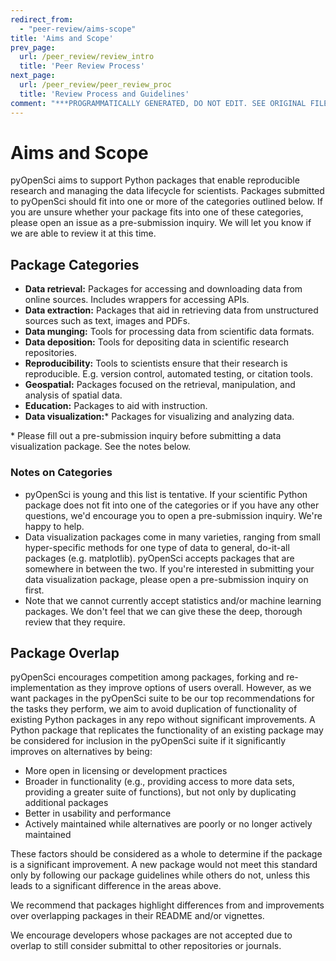 ```yaml
---
redirect_from:
  - "peer-review/aims-scope"
title: 'Aims and Scope'
prev_page:
  url: /peer_review/review_intro
  title: 'Peer Review Process'
next_page:
  url: /peer_review/peer_review_proc
  title: 'Review Process and Guidelines'
comment: "***PROGRAMMATICALLY GENERATED, DO NOT EDIT. SEE ORIGINAL FILES IN /content***"
---
```

# Aims and Scope
pyOpenSci aims to support Python packages that enable reproducible research and managing the data lifecycle for scientists. Packages submitted to pyOpenSci should fit into one or more of the categories outlined below. If you are unsure whether your package fits into one of these categories, please open an issue as a pre-submission inquiry. We will let you know if we are able to review it at this time.


## Package Categories
- **Data retrieval:** Packages for accessing and downloading data from online sources. Includes wrappers for accessing APIs.
- **Data extraction:** Packages that aid in retrieving data from unstructured sources such as text, images and PDFs.
- **Data munging:** Tools for processing data from scientific data formats.
- **Data deposition:** Tools for depositing data in scientific research repositories.
- **Reproducibility:** Tools to scientists ensure that their research is reproducible. E.g. version control, automated testing, or citation tools.
- **Geospatial:** Packages focused on the retrieval, manipulation, and analysis of spatial data.
- **Education:** Packages to aid with instruction.
- **Data visualization:**\* Packages for visualizing and analyzing data.

\* Please fill out a pre-submission inquiry before submitting a data visualization package. See the notes below.

### Notes on Categories
- pyOpenSci is young and this list is tentative. If your scientific Python package does not fit into one of the categories or if you have any other questions, we'd encourage you to open a pre-submission inquiry. We're happy to help.
- Data visualization packages come in many varieties, ranging from small hyper-specific methods for one type of data to general, do-it-all packages (e.g. matplotlib). pyOpenSci accepts packages that are somewhere in between the two. If you're interested in submitting your data visualization package, please open a pre-submission inquiry on first.
- Note that we cannot currently accept statistics and/or machine learning packages. We don't feel that we can give these the deep, thorough review that they require. 

## Package Overlap
pyOpenSci encourages competition among packages, forking and re-implementation as they improve options of users overall. However, as we want packages in the pyOpenSci suite to be our top recommendations for the tasks they perform, we aim to avoid duplication of functionality of existing Python packages in any repo without significant improvements. A Python package that replicates the functionality of an existing package may be considered for inclusion in the pyOpenSci suite if it significantly improves on alternatives by being:

- More open in licensing or development practices
- Broader in functionality (e.g., providing access to more data sets, providing a greater suite of functions), but not only by duplicating additional packages
- Better in usability and performance
- Actively maintained while alternatives are poorly or no longer actively maintained

These factors should be considered as a whole to determine if the package is a significant improvement. A new package would not meet this standard only by following our package guidelines while others do not, unless this leads to a significant difference in the areas above.

We recommend that packages highlight differences from and improvements over overlapping packages in their README and/or vignettes.

We encourage developers whose packages are not accepted due to overlap to still consider submittal to other repositories or journals.
